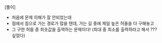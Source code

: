 [풀이]
- 처음에 문제 이해가 잘 안되었는데
- 점에서 점으로 가는 경로가 많을 텐데, 가는 길 중에 제일 높은 허들을 다 구해놓고
- 그 구한 허들 중 최솟값을 출력하는 문제이다! (최대 중 최소를 출력하라고 해서 ??? 싶었다)